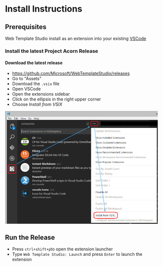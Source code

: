 # Install Instructions

## Prerequisites

Web Template Studio install as an extension into your existing [VSCode](https://code.visualstudio.com/)

### Install the latest Project Acorn Release

#### Download the latest release

- https://github.com/Microsoft/WebTemplateStudio/releases
- Go to "Assets"
- Download the `.vsix` file
- Open VSCode
- Open the extensions sidebar
- Click on the ellipsis in the right upper corner
- Choose _Install from VSIX_

<img src="./docs/resources/vsix-install-instructions.png">

## Run the Release

- Press `ctrl+shift+p`to open the extension launcher
- Type `Web Template Studio: Launch` and press `Enter` to launch the extension
